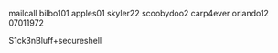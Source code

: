 mailcall
bilbo101
apples01
skyler22
scoobydoo2
carp4ever
orlando12
07011972

S1ck3nBluff+secureshell